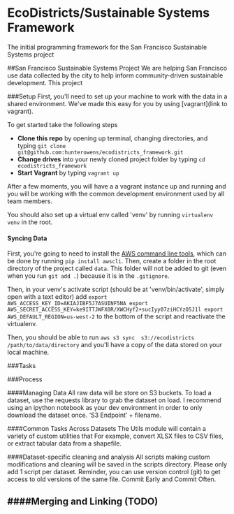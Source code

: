 EcoDistricts/Sustainable Systems Framework
======================

The initial programming framework for the San Francisco Sustainable Systems project

##San Francisco Sustainable Systems Project 
We are helping San Francisco use data collected by the city to help inform community-driven sustainable development. This project 

###Setup
First, you'll need to set up your machine to work with the data in a shared environment. We've made this easy for you by using [vagrant](link to vagrant).

To get started take the following steps
- **Clone this repo** by opening up terminal, changing directories, and typing `git clone git@github.com:hunterowens/ecodistricts_framework.git`
- **Change drives** into your newly cloned project folder by typing `cd ecodistricts_framework`
- **Start Vagrant** by typing `vagrant up`

After a few moments, you will have a a vagrant instance up and running and you will be working with the common development environment used by all team members.

You should also set up a virtual env called 'venv' by running `virtualenv venv` in the root. 

#### Syncing Data

First, you're going to need to install the [AWS command line tools](http://aws.amazon.com/cli/), which can be done by running `pip install awscli`. Then, create a folder in the root directory of the project called `data`. This folder will not be added to git (even when you run `git add .`) because it is in the `.gitignore`. 

Then, in your venv's activate script (should be at 'venv/bin/activate', simply open with a text editor) add 
`
export AWS_ACCESS_KEY_ID=AKIAJIBF5J7ASUINF5NA
export AWS_SECRET_ACCESS_KEY=ke9ITTJWFX0R/XWCHyf2+sucIyy07ziHCYzO5J1l
export  AWS_DEFAULT_REGION=us-west-2
`
to the bottom of the script and reactivate the virtualenv. 

Then, you should be able to run `aws s3 sync  s3://ecodistricts /path/to/data/directory` and you'll have a copy of the data stored on your local machine. 

###Tasks



###Process

####Managing Data
All raw data will be store on S3 buckets. To load a dataset, use the requests library to grab the dataset on load. I recommend using an ipython notebook as your dev environment in order to only download the dataset once.  ‘S3 Endpoint’ + filename. 

####Common Tasks Across Datasets
The Utils module will contain a variety of custom utilities that 
For example, convert XLSX files to CSV files, or extract tabular data from a shapefile. 

####Dataset-specific cleaning and analysis 
All scripts making custom modifications  and cleaning will be saved in the scripts directory. Please only add 1 script per dataset. Reminder, you can use version control (git) to get access to old versions of the same file. Commit Early and Commit Often. 

####Merging and Linking (TODO)
---
